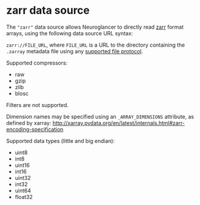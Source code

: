 zarr data source
================

The `"zarr"` data source allows Neuroglancer to directly read [zarr](https://zarr.readthedocs.io/)
format arrays, using the following data source URL syntax:

`zarr://FILE_URL`, where `FILE_URL` is a URL to the directory containing the `.zarray` metadata file
using any [supported file protocol](../file_protocols.md).

Supported compressors:

- raw
- gzip
- zlib
- blosc

Filters are not supported.

Dimension names may be specified using an `_ARRAY_DIMENSIONS` attribute, as defined by xarray:
http://xarray.pydata.org/en/latest/internals.html#zarr-encoding-specification

Supported data types (little and big endian):

- uint8
- int8
- uint16
- int16
- uint32
- int32
- uint64
- float32
